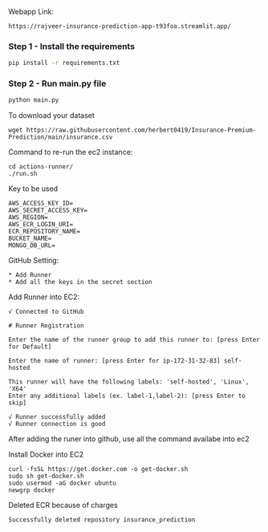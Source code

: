 Webapp Link:
```
https://rajveer-insurance-prediction-app-t93foa.streamlit.app/
```
### Step 1 - Install the requirements

```bash
pip install -r requirements.txt
```

### Step 2 - Run main.py file

```bash
python main.py
```


To download your dataset

```
wget https://raw.githubusercontent.com/herbert0419/Insurance-Premium-Prediction/main/insurance.csv
```

Command to re-run the ec2 instance:
```
cd actions-runner/
./run.sh
```

Key to be used
```
AWS_ACCESS_KEY_ID= 
AWS_SECRET_ACCESS_KEY= 
AWS_REGION= 
AWS_ECR_LOGIN_URI= 
ECR_REPOSITORY_NAME=
BUCKET_NAME= 
MONGO_DB_URL= 

```

GitHub Setting:
```
* Add Runner
* Add all the keys in the secret section
```

Add Runner into EC2:
```
√ Connected to GitHub

# Runner Registration

Enter the name of the runner group to add this runner to: [press Enter for Default] 

Enter the name of runner: [press Enter for ip-172-31-32-83] self-hosted

This runner will have the following labels: 'self-hosted', 'Linux', 'X64' 
Enter any additional labels (ex. label-1,label-2): [press Enter to skip] 

√ Runner successfully added
√ Runner connection is good

```
After adding the runer into github, use all the command availabe into ec2

Install Docker into EC2
```
curl -fsSL https://get.docker.com -o get-docker.sh
sudo sh get-docker.sh
sudo usermod -aG docker ubuntu
newgrp docker
```

Deleted ECR because of charges
```
Successfully deleted repository insurance_prediction
```
